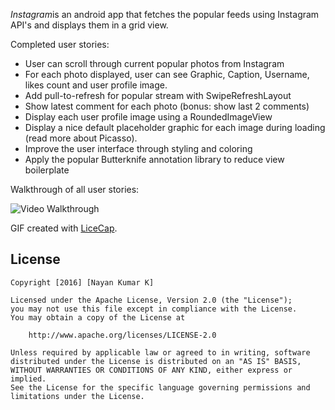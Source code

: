 *Instagram*is an android app that fetches the popular feeds using Instagram API's and displays them in a grid view.

Completed user stories:

 * User can scroll through current popular photos from Instagram
 * For each photo displayed, user can see Graphic, Caption, Username, likes count and user profile image.
 * Add pull-to-refresh for popular stream with SwipeRefreshLayout
 * Show latest comment for each photo (bonus: show last 2 comments)
 * Display each user profile image using a RoundedImageView
 * Display a nice default placeholder graphic for each image during loading (read more about Picasso).
 * Improve the user interface through styling and coloring
 * Apply the popular Butterknife annotation library to reduce view boilerplate
 
Walkthrough of all user stories:

![Video Walkthrough](demo.gif)

GIF created with [LiceCap](http://www.cockos.com/licecap/).

## License


    Copyright [2016] [Nayan Kumar K]

    Licensed under the Apache License, Version 2.0 (the "License");
    you may not use this file except in compliance with the License.
    You may obtain a copy of the License at

        http://www.apache.org/licenses/LICENSE-2.0

    Unless required by applicable law or agreed to in writing, software
    distributed under the License is distributed on an "AS IS" BASIS,
    WITHOUT WARRANTIES OR CONDITIONS OF ANY KIND, either express or implied.
    See the License for the specific language governing permissions and
    limitations under the License.
